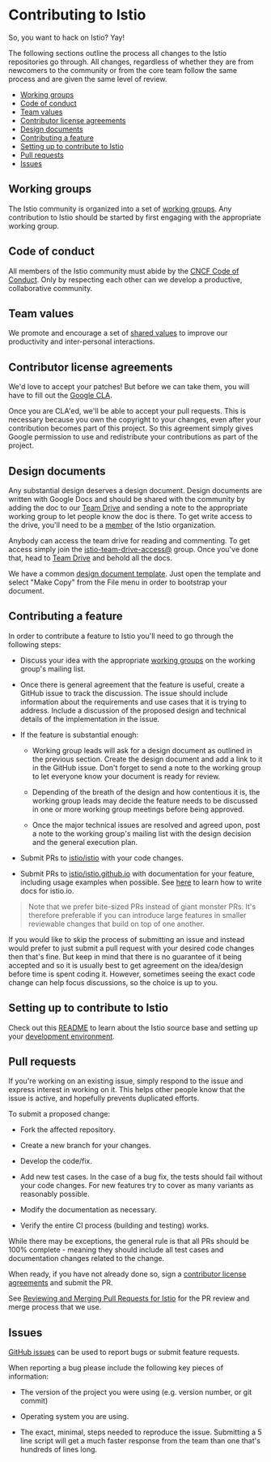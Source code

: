 # Contributing to Istio

So, you want to hack on Istio? Yay!

The following sections outline the process all changes to the Istio
repositories go through.  All changes, regardless of whether they are from
newcomers to the community or from the core team follow the
same process and are given the same level of review.

- [Working groups](#working-groups)
- [Code of conduct](#code-of-conduct)
- [Team values](#team-values)
- [Contributor license agreements](#contributor-license-agreements)
- [Design documents](#design-documents)
- [Contributing a feature](#contributing-a-feature)
- [Setting up to contribute to Istio](#setting-up-to-contribute-to-istio)
- [Pull requests](#pull-requests)
- [Issues](#issues)

## Working groups

The Istio community is organized into a set of [working groups](WORKING-GROUPS.md).
Any contribution to Istio should be started by first engaging with the appropriate working group.

## Code of conduct

All members of the Istio community must abide by the
[CNCF Code of Conduct](https://github.com/cncf/foundation/blob/master/code-of-conduct.md).
Only by respecting each other can we develop a productive, collaborative community.

## Team values

We promote and encourage a set of [shared values](VALUES.md) to improve our
productivity and inter-personal interactions.

## Contributor license agreements

We'd love to accept your patches! But before we can take them, you will have
to fill out the [Google CLA](https://cla.developers.google.com).

Once you are CLA'ed, we'll be able to accept your pull requests. This is
necessary because you own the copyright to your changes, even after your
contribution becomes part of this project. So this agreement simply gives Google
permission to use and redistribute your contributions as part of the project.

## Design documents

Any substantial design deserves a design document. Design documents are written with Google Docs and
should be shared with the community by adding the doc to our [Team Drive](https://drive.google.com/corp/drive/u/0/folders/0AIS5p3eW9BCtUk9PVA)
and sending a note to the appropriate working group to let people know the doc is there. To get write access
to the drive, you'll need to be a [member](ROLES.md#member) of the Istio organization.

Anybody can access the team drive for reading and commenting. To get access simply join the
[istio-team-drive-access@](https://groups.google.com/forum/#!forum/istio-team-drive-access) group.
Once you've done that, head to [Team Drive](https://drive.google.com/corp/drive/u/0/folders/0AIS5p3eW9BCtUk9PVA) and
behold all the docs.

We have a common [design document template](https://docs.google.com/document/d/1cpolPNH_RtSobUjTkXyyxsCJT7EKD8fGiN2TgYLeJu8/edit#heading=h.7zgnj8bwqfld).
Just open the template and select "Make Copy" from the File menu in order to bootstrap your document.

## Contributing a feature

In order to contribute a feature to Istio you'll need to go through the following steps:

- Discuss your idea with the appropriate [working groups](WORKING-GROUPS.md) on the working
group's mailing list.

- Once there is general agreement that the feature is useful, create a GitHub issue to track the discussion. The issue should include information
about the requirements and use cases that it is trying to address. Include a discussion of the proposed design and technical details of the
implementation in the issue.

- If the feature is substantial enough:

  - Working group leads will ask for a design document as outlined in the previous section.
  Create the design document and add a link to it in the GitHub issue. Don't forget to send a note to the
  working group to let everyone know your document is ready for review.

  - Depending of the breath of the design and how contentious it is, the working group leads may decide
  the feature needs to be discussed in one or more working group meetings before being approved.

  - Once the major technical issues are resolved and agreed upon, post a note to the working group's mailing
  list with the design decision and the general execution plan.

- Submit PRs to [istio/istio](https://github.com/istio/istio) with your code changes.

- Submit PRs to [istio/istio.github.io](https://github.com/istio/istio.github.io) with
documentation for your feature, including usage examples when possible. See [here](https://istio.io/about/contribute/)
to learn how to write docs for istio.io.

> Note that we prefer bite-sized PRs instead of giant monster PRs. It's therefore preferable if you
can introduce large features in smaller reviewable changes that build on top of one another.

If you would like to skip the process of submitting an issue and
instead would prefer to just submit a pull request with your desired
code changes then that's fine. But keep in mind that there is no guarantee
of it being accepted and so it is usually best to get agreement on the
idea/design before time is spent coding it. However, sometimes seeing the
exact code change can help focus discussions, so the choice is up to you.

## Setting up to contribute to Istio

Check out this [README](https://github.com/istio/istio/blob/master/README.md) to learn about
the Istio source base and setting up your [development environment](https://github.com/istio/istio/wiki/Dev-Guide).

## Pull requests

If you're working on an existing issue, simply respond to the issue and express
interest in working on it. This helps other people know that the issue is
active, and hopefully prevents duplicated efforts.

To submit a proposed change:

- Fork the affected repository.

- Create a new branch for your changes.

- Develop the code/fix.

- Add new test cases. In the case of a bug fix, the tests should fail
  without your code changes. For new features try to cover as many
  variants as reasonably possible.

- Modify the documentation as necessary.

- Verify the entire CI process (building and testing) works.

While there may be exceptions, the general rule is that all PRs should
be 100% complete - meaning they should include all test cases and documentation
changes related to the change.

When ready, if you have not already done so, sign a
[contributor license agreements](#contributor-license-agreements) and submit
the PR.

See [Reviewing and Merging Pull Requests for Istio](REVIEWING.md) for the PR review and
merge process that we use.

## Issues

[GitHub issues](https://github.com/istio/istio/issues/new/choose) can be used to report bugs or submit feature requests.

When reporting a bug please include the following key pieces of information:

- The version of the project you were using (e.g. version number,
  or git commit)

- Operating system you are using.

- The exact, minimal, steps needed to reproduce the issue.
  Submitting a 5 line script will get a much faster response from the team
  than one that's hundreds of lines long.
